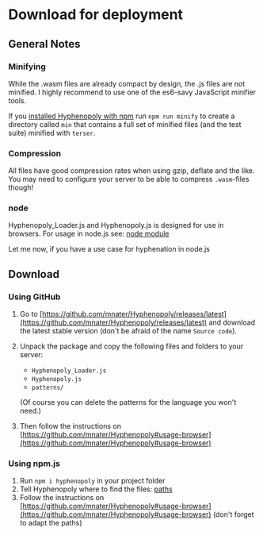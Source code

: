 # Download for deployment

## General Notes

### Minifying
While the .wasm files are already compact by design, the .js files are not minified. I highly recommend to use one of the es6-savy JavaScript minifier tools.

If you [installed Hyphenopoly with npm](#using-npmjs) run `npm run minify` to create a directory called `min` that contains a full set of minified files (and the test suite) minified with `terser`.

### Compression
All files have good compression rates when using gzip, deflate and the like. You may need to configure your server to be able to compress `.wasm`-files though!

### node
Hyphenopoly_Loader.js and Hyphenopoly.js is designed for use in browsers. For usage in node.js see: [node module](./Node-Module.md)

Let me now, if you have a use case for hyphenation in node.js

## Download

### Using GitHub
1. Go to [https://github.com/mnater/Hyphenopoly/releases/latest](https://github.com/mnater/Hyphenopoly/releases/latest) and download the latest stable version (don't be afraid of the name `Source code`).
2. Unpack the package and copy the following files and folders to your server:
    * `Hyphenopoly_Loader.js`
    * `Hyphenopoly.js`
    * `patterns/`

    (Of course you can delete the patterns for the language you won't need.)
3. Then follow the instructions on [https://github.com/mnater/Hyphenopoly#usage-browser](https://github.com/mnater/Hyphenopoly#usage-browser)
 
### Using npm.js
1. Run `npm i hyphenopoly` in your project folder
2. Tell Hyphenopoly where to find the files: [paths](./Global-Hyphenopoly-Object.md#paths)
3. Follow the instructions on [https://github.com/mnater/Hyphenopoly#usage-browser](https://github.com/mnater/Hyphenopoly#usage-browser) (don't forget to adapt the paths)